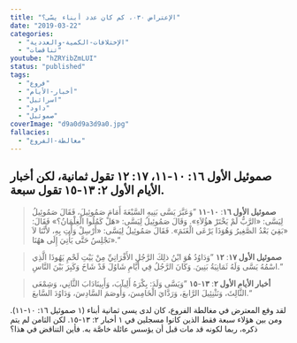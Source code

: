 ```yaml
---
title: "الإعتراض ٠٣٠، كم كان عدد أبناء يسّى؟"
date: "2019-03-22"
categories:
  - "الإختلافات-الكمية-والعددية"
  - "تناقضات"
youtube: "hZRYibZmLUI"
status: "published"
tags:
  - "فروع"
  - "أخبار-الأيام"
  - "اسرائيل"
  - "داود"
  - "صموئيل"
coverImage: "d9a0d9a3d9a0.jpg"
fallacies:
  - "مغالطة-الفروع"
---
```


## **صموئيل الأول ١٦: ١٠-١١، ١٧: ١٢ تقول ثمانية، لكن أخبار الأيام الأول ٢: ١٣-١٥ تقول سبعة.**

> **صموئيل الأول ١٦**: **١٠**\-**١١** ”وَعَبَّرَ يَسَّى بَنِيهِ السَّبْعَةَ أَمَامَ صَمُوئِيلَ، فَقَالَ صَمُوئِيلُ لِيَسَّى: «الرَّبُّ لَمْ يَخْتَرْ هؤُلاَءِ». وَقَالَ صَمُوئِيلُ لِيَسَّى: «هَلْ كَمُلُوا الْغِلْمَانُ؟» فَقَالَ: «بَقِيَ بَعْدُ الصَّغِيرُ وَهُوَذَا يَرْعَى الْغَنَمَ». فَقَالَ صَمُوئِيلُ لِيَسَّى: «أَرْسِلْ وَأْتِ بِهِ، لأَنَّنَا لاَ نَجْلِسُ حَتَّى يَأْتِيَ إِلَى ههُنَا».“

> **صموئيل الأول ١٧**: **١٢** ”وَدَاوُدُ هُوَ ابْنُ ذلِكَ الرَّجُلِ الأَفْرَاتِيِّ مِنْ بَيْتِ لَحْمِ يَهُوذَا الَّذِي اسْمُهُ يَسَّى وَلَهُ ثَمَانِيَةُ بَنِينَ. وَكَانَ الرَّجُلُ فِي أَيَّامِ شَاوُلَ قَدْ شَاخَ وَكَبِرَ بَيْنَ النَّاسِ.“

> **أخبار الأيام الأول ٢**: **١٣**\-**١٥** ”وَيَسَّى وَلَدَ: بِكْرَهُ أَلِيآبَ، وَأَبِينَادَابَ الثَّانِي، وَشِمْعَى الثَّالِثَ، وَنَثْنِئِيلَ الرَّابعَ، وَرَدَّايَ الْخَامِسَ، وَأُوصَمَ السَّادِسَ، وَدَاوُدَ السَّابعَ.“

لقد وقع المعترض في مغالطة الفروع، كان لدى يسى ثمانية أبناء (١ صموئيل ١٦: ١٠-١١). ومن بين هؤلاء سبعة فقط الذين كانوا مسجلين في ١ أخبار ٢: ١٣-١٥. لكن الثامن لم يتم ذكره، ربما لكونه قد مات قبل أن يؤسس عائلة خاصَّة به. فأين التناقض في هذا؟

